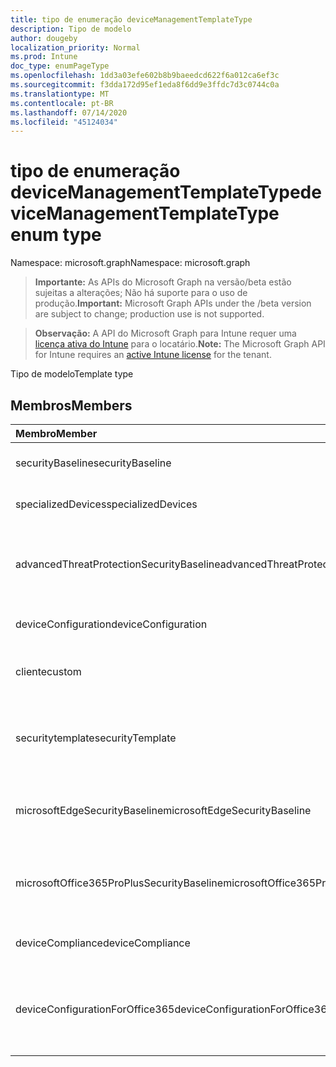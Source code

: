 ```yaml
---
title: tipo de enumeração deviceManagementTemplateType
description: Tipo de modelo
author: dougeby
localization_priority: Normal
ms.prod: Intune
doc_type: enumPageType
ms.openlocfilehash: 1dd3a03efe602b8b9baeedcd622f6a012ca6ef3c
ms.sourcegitcommit: f3dda172d95ef1eda8f6dd9e3ffdc7d3c0744c0a
ms.translationtype: MT
ms.contentlocale: pt-BR
ms.lasthandoff: 07/14/2020
ms.locfileid: "45124034"
---
```

# <a name="devicemanagementtemplatetype-enum-type"></a><span data-ttu-id="941a9-103">tipo de enumeração deviceManagementTemplateType</span><span class="sxs-lookup"><span data-stu-id="941a9-103">deviceManagementTemplateType enum type</span></span>

<span data-ttu-id="941a9-104">Namespace: microsoft.graph</span><span class="sxs-lookup"><span data-stu-id="941a9-104">Namespace: microsoft.graph</span></span>

> <span data-ttu-id="941a9-105">**Importante:** As APIs do Microsoft Graph na versão/beta estão sujeitas a alterações; Não há suporte para o uso de produção.</span><span class="sxs-lookup"><span data-stu-id="941a9-105">**Important:** Microsoft Graph APIs under the /beta version are subject to change; production use is not supported.</span></span>

> <span data-ttu-id="941a9-106">**Observação:** A API do Microsoft Graph para Intune requer uma [licença ativa do Intune](https://go.microsoft.com/fwlink/?linkid=839381) para o locatário.</span><span class="sxs-lookup"><span data-stu-id="941a9-106">**Note:** The Microsoft Graph API for Intune requires an [active Intune license](https://go.microsoft.com/fwlink/?linkid=839381) for the tenant.</span></span>

<span data-ttu-id="941a9-107">Tipo de modelo</span><span class="sxs-lookup"><span data-stu-id="941a9-107">Template type</span></span>

## <a name="members"></a><span data-ttu-id="941a9-108">Membros</span><span class="sxs-lookup"><span data-stu-id="941a9-108">Members</span></span>
|<span data-ttu-id="941a9-109">Membro</span><span class="sxs-lookup"><span data-stu-id="941a9-109">Member</span></span>|<span data-ttu-id="941a9-110">Valor</span><span class="sxs-lookup"><span data-stu-id="941a9-110">Value</span></span>|<span data-ttu-id="941a9-111">Descrição</span><span class="sxs-lookup"><span data-stu-id="941a9-111">Description</span></span>|
|:---|:---|:---|
|<span data-ttu-id="941a9-112">securityBaseline</span><span class="sxs-lookup"><span data-stu-id="941a9-112">securityBaseline</span></span>|<span data-ttu-id="941a9-113">,0</span><span class="sxs-lookup"><span data-stu-id="941a9-113">0</span></span>|<span data-ttu-id="941a9-114">Modelo de linha da base de segurança</span><span class="sxs-lookup"><span data-stu-id="941a9-114">Security baseline template</span></span>|
|<span data-ttu-id="941a9-115">specializedDevices</span><span class="sxs-lookup"><span data-stu-id="941a9-115">specializedDevices</span></span>|<span data-ttu-id="941a9-116">1 </span><span class="sxs-lookup"><span data-stu-id="941a9-116">1</span></span>|<span data-ttu-id="941a9-117">Modelo de dispositivos especializados</span><span class="sxs-lookup"><span data-stu-id="941a9-117">Specialized devices template</span></span>|
|<span data-ttu-id="941a9-118">advancedThreatProtectionSecurityBaseline</span><span class="sxs-lookup"><span data-stu-id="941a9-118">advancedThreatProtectionSecurityBaseline</span></span>|<span data-ttu-id="941a9-119">2 </span><span class="sxs-lookup"><span data-stu-id="941a9-119">2</span></span>|<span data-ttu-id="941a9-120">Modelo de linha de base de segurança avançada de proteção contra ameaças</span><span class="sxs-lookup"><span data-stu-id="941a9-120">Advanced Threat Protection security baseline template</span></span>|
|<span data-ttu-id="941a9-121">deviceConfiguration</span><span class="sxs-lookup"><span data-stu-id="941a9-121">deviceConfiguration</span></span>|<span data-ttu-id="941a9-122">3 </span><span class="sxs-lookup"><span data-stu-id="941a9-122">3</span></span>|<span data-ttu-id="941a9-123">Modelo de configuração de dispositivo</span><span class="sxs-lookup"><span data-stu-id="941a9-123">Device configuration template</span></span>|
|<span data-ttu-id="941a9-124">cliente</span><span class="sxs-lookup"><span data-stu-id="941a9-124">custom</span></span>|<span data-ttu-id="941a9-125">4 </span><span class="sxs-lookup"><span data-stu-id="941a9-125">4</span></span>|<span data-ttu-id="941a9-126">Modelo personalizado de administração personalizada</span><span class="sxs-lookup"><span data-stu-id="941a9-126">Custom admin defined template</span></span>|
|<span data-ttu-id="941a9-127">securitytemplate</span><span class="sxs-lookup"><span data-stu-id="941a9-127">securityTemplate</span></span>|<span data-ttu-id="941a9-128">5 </span><span class="sxs-lookup"><span data-stu-id="941a9-128">5</span></span>|<span data-ttu-id="941a9-129">Modelos contendo configurações específicas voltadas para segurança</span><span class="sxs-lookup"><span data-stu-id="941a9-129">Templates containing specific security focused settings</span></span>|
|<span data-ttu-id="941a9-130">microsoftEdgeSecurityBaseline</span><span class="sxs-lookup"><span data-stu-id="941a9-130">microsoftEdgeSecurityBaseline</span></span>|<span data-ttu-id="941a9-131">6 </span><span class="sxs-lookup"><span data-stu-id="941a9-131">6</span></span>|<span data-ttu-id="941a9-132">Modelo de linha de base de segurança do Microsoft Edge</span><span class="sxs-lookup"><span data-stu-id="941a9-132">Microsoft Edge security baseline template</span></span>|
|<span data-ttu-id="941a9-133">microsoftOffice365ProPlusSecurityBaseline</span><span class="sxs-lookup"><span data-stu-id="941a9-133">microsoftOffice365ProPlusSecurityBaseline</span></span>|<span data-ttu-id="941a9-134">7 </span><span class="sxs-lookup"><span data-stu-id="941a9-134">7</span></span>|<span data-ttu-id="941a9-135">Modelo de linha de base de segurança do Microsoft Office 365 ProPlus</span><span class="sxs-lookup"><span data-stu-id="941a9-135">Microsoft Office 365 ProPlus security baseline template</span></span>|
|<span data-ttu-id="941a9-136">deviceCompliance</span><span class="sxs-lookup"><span data-stu-id="941a9-136">deviceCompliance</span></span>|<span data-ttu-id="941a9-137">8 </span><span class="sxs-lookup"><span data-stu-id="941a9-137">8</span></span>|<span data-ttu-id="941a9-138">Modelo de conformidade do dispositivo</span><span class="sxs-lookup"><span data-stu-id="941a9-138">Device compliance template</span></span>|
|<span data-ttu-id="941a9-139">deviceConfigurationForOffice365</span><span class="sxs-lookup"><span data-stu-id="941a9-139">deviceConfigurationForOffice365</span></span>|<span data-ttu-id="941a9-140">9 </span><span class="sxs-lookup"><span data-stu-id="941a9-140">9</span></span>|<span data-ttu-id="941a9-141">Configuração de dispositivo para configurações do Microsoft Office 365</span><span class="sxs-lookup"><span data-stu-id="941a9-141">Device Configuration for Microsoft Office 365 settings</span></span>|



